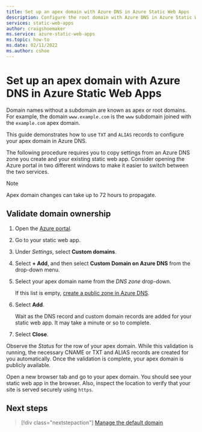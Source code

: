 ```yaml
---
title: Set up an apex domain with Azure DNS in Azure Static Web Apps
description: Configure the root domain with Azure DNS in Azure Static Web Apps
services: static-web-apps
author: craigshoemaker
ms.service: azure-static-web-apps
ms.topic: how-to
ms.date: 02/11/2022
ms.author: cshoe
---
```


# Set up an apex domain with Azure DNS in Azure Static Web Apps

Domain names without a subdomain are known as apex or root domains. For example, the domain `www.example.com` is the `www` subdomain joined with the `example.com` apex domain.

This guide demonstrates how to use `TXT` and `ALIAS` records to configure your apex domain in Azure DNS.

The following procedure requires you to copy settings from an Azure DNS zone you create and your existing static web app. Consider opening the Azure portal in two different windows to make it easier to switch between the two services.

> [!NOTE]
> Apex domain changes can take up to 72 hours to propagate.

## Validate domain ownership

1. Open the [Azure portal](https://portal.azure.com).

1. Go to your static web app.

1. Under *Settings*, select **Custom domains**.

1. Select **+ Add**, and then select **Custom Domain on Azure DNS** from the drop-down menu.

1. Select your apex domain name from the *DNS zone* drop-down.

    If this list is empty, [create a public zone in Azure DNS](../dns/dns-getstarted-portal.md).

1. Select **Add**.

    Wait as the DNS record and custom domain records are added for your static web app. It may take a minute or so to complete.

1. Select **Close**.

Observe the *Status* for the row of your apex domain. While this validation is running, the necessary CNAME or TXT and ALIAS records are created for you automatically. Once the validation is complete, your apex domain is publicly available. 

Open a new browser tab and go to your apex domain. You should see your static web app in the browser. Also, inspect the location to verify that your site is served securely using `https`.

## Next steps

> [!div class="nextstepaction"]
> [Manage the default domain](custom-domain-default.md)
